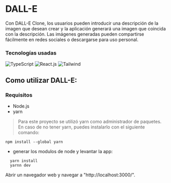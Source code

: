 # DALL-E

Con DALL-E Clone, los usuarios pueden introducir una descripción de la imagen que desean crear y la aplicación generará una imagen que coincida con la descripción. Las imágenes generadas pueden compartirse fácilmente en redes sociales o descargarse para uso personal.

### Tecnologías usadas
![TypeScript](https://img.shields.io/badge/TypeScript-007ACC?style=for-the-badge&logo=typescript&logoColor=white)
![React.js](https://img.shields.io/badge/Vite-B73BFE?style=for-the-badge&logo=vite&logoColor=FFD62E)
![Tailwind](https://img.shields.io/badge/Tailwind_CSS-38B2AC?style=for-the-badge&logo=tailwind-css&logoColor=white)

## Como utilizar DALL-E:

### Requisitos
- Node.js
- yarn
> Para este proyecto se utilizó yarn como administrador de paquetes.
> En caso de no tener yarn, puedes instalarlo con el siguiente comando:

```
npm install --global yarn
```

- generar los modulos de node y levantar la app:

```text
  yarn install
  yarnn dev
```

Abrir un navegador web y navegar a "http://localhost:3000/".
